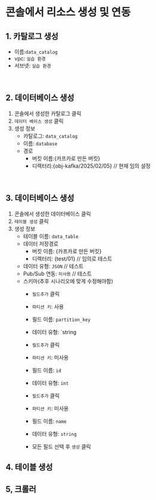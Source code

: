 # 콘솔에서 리소스 생성 및 연동

## 1. 카탈로그 생성
- 이름:`data_catalog`
- vpc: `실습 환경`
- 서브넷: `실습 환경`
</br>

## 2. 데이터베이스 생성
1. 콘솔에서 생성한 카탈로그 클릭
2. `데이터 베이스 생성` 클릭
3. 생성 정보
   - 카탈로그: `data_catalog`
   - 이름: `database`
   - 경로
     - 버킷 이름:{카프카로 만든 버킷}
     - 디렉터리:{obj-kafka/2025/02/05} // 현재 임의 설정
</br>

## 3. 데이터베이스 생성
1. 콘솔에서 생성한 데이터베이스 클릭
2. `테이블 생성` 클릭
3. 생성 정보
   - 테이블 이름: `data_table`
   - 데이터 저장경로
     - 버킷 이름: {카프카로 만든 버킷}
     - 디렉터리: {test/01} // 임의로 테스트
   - 데이터 유형: `JSON` // 테스트
   - Pub/Sub 연동: `미사용` // 테스트
   - 스키마(추후 시나리오에 맞게 수정해야함)
     - `필드추가` 클릭
     - `파티션 키`: 사용
     - 필드 이름: `partition_key`
     - 데이터 유형: `string
    
     - `필드추가` 클릭
     - `파티션 키`: 미사용
     - 필드 이름: `id`
     - 데이터 유형: `int`
    
     - `필드추가` 클릭
     - `파티션 키`: 미사용
     - 필드 이름: `name`
     - 데이터 유형: `string`
    
     - 모든 필드 선택 후 `생성` 클릭




## 4. 테이블 생성
## 5, 크롤러

